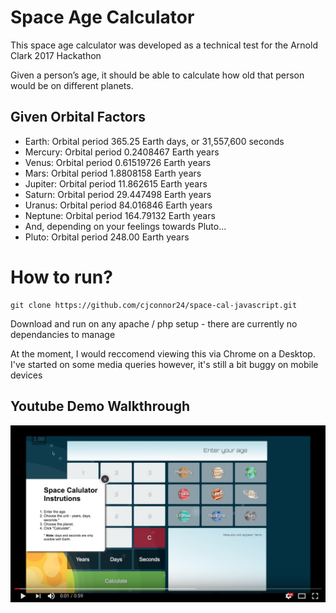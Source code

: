 # Space Age Calculator

This space age calculator was developed as a technical test for the Arnold Clark 2017 Hackathon

Given a person’s age, it should be able to calculate how old that person would be on different planets.

## Given Orbital Factors
* Earth: Orbital period 365.25 Earth days, or 31,557,600 seconds
* Mercury: Orbital period 0.2408467 Earth years
* Venus: Orbital period 0.61519726 Earth years
* Mars: Orbital period 1.8808158 Earth years
* Jupiter: Orbital period 11.862615 Earth years
* Saturn: Orbital period 29.447498 Earth years
* Uranus: Orbital period 84.016846 Earth years
* Neptune: Orbital period 164.79132 Earth years
* And, depending on your feelings towards Pluto...
* Pluto: Orbital period 248.00 Earth years

# How to run?
```
git clone https://github.com/cjconnor24/space-cal-javascript.git
```

Download and run on any apache / php setup - there are currently no dependancies to manage

At the moment, I would reccomend viewing this via Chrome on a Desktop. I've started on some media queries however, it's still a bit buggy on mobile devices

## Youtube Demo Walkthrough
[![Space Calculator Demo Walkthrough](https://raw.githubusercontent.com/cjconnor24/space-cal-javascript/master/images/youtube-screen.png)](https://www.youtube.com/watch?v=H47e-VlMYSU "Space Calculator Demo Walkthrough")
